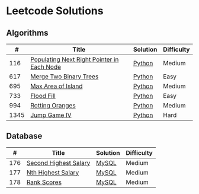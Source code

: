 # Leetcode Solutions
## Algorithms
| # | Title | Solution | Difficulty |
|---|-------|----------|------------|
|116|[Populating Next Right Pointer in Each Node](https://leetcode.com/problems/populating-next-right-pointers-in-each-node/)|[Python](./python/116_populating_next_right_pointer_in_each_node.py)|Medium|
|617|[Merge Two Binary Trees](https://leetcode.com/problems/merge-two-binary-trees/)|[Python](./python/617_merge_two_binary_trees.py)|Easy|
|695|[Max Area of Island](https://leetcode.com/problems/max-area-of-island/)|[Python](./python/695_max_area_of_island.py)|Medium|
|733|[Flood Fill](https://leetcode.com/problems/flood-fill/)|[Python](./python/733_flood_fill.py)|Easy|
|994|[Rotting Oranges](https://leetcode.com/problems/rotting-oranges/)|[Python](./python/994_rotten_oranges.py)|Medium|
|1345|[Jump Game IV](https://leetcode.com/problems/jump-game-iv/)|[Python](./python/1345_jump_game_iv.py)|Hard|

## Database
| # | Title | Solution | Difficulty |
|---|-------|----------|------------|
|176|[Second Highest Salary](https://leetcode.com/problems/second-highest-salary/)|[MySQL](./sql/176_second_highest_salary.sql)|Medium|
|177|[Nth Highest Salary](https://leetcode.com/problems/nth-highest-salary/)|[MySQL](./sql/177_nth_highest_salary.sql)|Medium|
|178|[Rank Scores](https://leetcode.com/problems/rank-scores/)|[MySQL](./sql/178_rank_scores.sql)|Medium|
